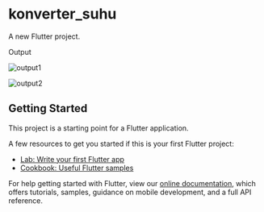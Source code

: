 # konverter_suhu

A new Flutter project.

Output

![output1](https://user-images.githubusercontent.com/70737564/108927837-b1b9ea00-7673-11eb-9c14-e841263b3f74.jpeg)


![output2](https://user-images.githubusercontent.com/70737564/108927842-b41c4400-7673-11eb-9252-ad2a885fe140.jpeg)

## Getting Started

This project is a starting point for a Flutter application.

A few resources to get you started if this is your first Flutter project:

- [Lab: Write your first Flutter app](https://flutter.dev/docs/get-started/codelab)
- [Cookbook: Useful Flutter samples](https://flutter.dev/docs/cookbook)

For help getting started with Flutter, view our
[online documentation](https://flutter.dev/docs), which offers tutorials,
samples, guidance on mobile development, and a full API reference.

